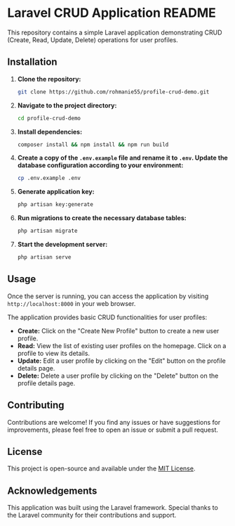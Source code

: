 # Laravel CRUD Application README

This repository contains a simple Laravel application demonstrating CRUD (Create, Read, Update, Delete) operations for user profiles.

## Installation

1. **Clone the repository:**

    ```bash
    git clone https://github.com/rohmanie55/profile-crud-demo.git
    ```

2. **Navigate to the project directory:**

    ```bash
    cd profile-crud-demo
    ```

3. **Install dependencies:**

    ```bash
    composer install && npm install && npm run build
    ```

4. **Create a copy of the `.env.example` file and rename it to `.env`. Update the database configuration according to your environment:**

    ```bash
    cp .env.example .env
    ```

5. **Generate application key:**

    ```bash
    php artisan key:generate
    ```

6. **Run migrations to create the necessary database tables:**

    ```bash
    php artisan migrate
    ```

7. **Start the development server:**

    ```bash
    php artisan serve
    ```

## Usage

Once the server is running, you can access the application by visiting `http://localhost:8000` in your web browser.

The application provides basic CRUD functionalities for user profiles:

- **Create:** Click on the "Create New Profile" button to create a new user profile.
- **Read:** View the list of existing user profiles on the homepage. Click on a profile to view its details.
- **Update:** Edit a user profile by clicking on the "Edit" button on the profile details page.
- **Delete:** Delete a user profile by clicking on the "Delete" button on the profile details page.

## Contributing

Contributions are welcome! If you find any issues or have suggestions for improvements, please feel free to open an issue or submit a pull request.

## License

This project is open-source and available under the [MIT License](LICENSE).

## Acknowledgements

This application was built using the Laravel framework. Special thanks to the Laravel community for their contributions and support.
